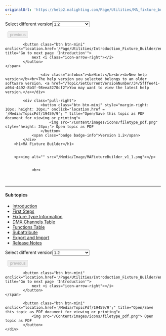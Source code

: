 ```yaml
---
originalUrl: 'https://help2.malighting.com/Page/Utilities/MA_fixture_builder/en/1.2'
---
```


<div class="topic-navigation">

<div class="pull-right">
	<span class="pull-left">


<div class="pull-left">
<form action="/Topic/SetCurrentVersionNumber" class="form-inline" id="frmTagSelector" method="post">	<span class="form-mini">
		<div class="input-prepend"><span class="add-on">Select different version</span><select autocomplete="off" id="versionNumberId" name="versionNumberId" onchange="$(this).closest('#frmTagSelector').submit();" style="width: 120px;"><option value="">- latest -</option>
<option value="5">1.1</option>
<option selected="selected" value="9">1.2</option>
<option value="13">1.3</option>
<option value="17">1.4</option>
<option value="20">1.5</option>
<option value="34">1.9</option>
</select></div>
		<input data-val="true" data-val-number="The field Int32 must be a number." data-val-required="The Int32 field is required." id="ProductId" name="ProductId" type="hidden" value="10">
		<input id="CurrentGuid" name="CurrentGuid" type="hidden" value="5fffee41-a064-4492-8b3f-98eea3270cf2">
	</span>
</form></div>&nbsp;	</span>
	<span class="pull-right" style="white-space: nowrap;">
			<button class="btn btn-mini" disabled="disabled">
				<i class="icon-arrow-left"></i> previous
			</button>

			<button class="btn btn-mini" onclick="location.href='/Page/Utilities/Introduction_Fixture_Builder/en/1.2';" title="Go to next page 'Introduction'">
				next <i class="icon-arrow-right"></i> 
			</button>
	</span>
</div>
<div class="clear-fix" style="margin-bottom: 10px"></div>
</div>

					<div class="infobox"><b>Hint:</b><br><b>New help version</b><br>The help version you selected belongs to an older software version. <a href="/Topic/SetCurrentVersionNumber/34/5fffee41-a064-4492-8b3f-98eea3270cf2">You may want to view the latest help version.</a></div>

			<div class="pull-right">
					<button class="btn btn-mini" style="margin-right: 10px; height: 30px;" onclick="location.href = '/Media/TopicPdf/19459/9'; " title="Open/Save this topic as PDF document for viewing or printing">
						<img src="/Content/images/icons/filetype_pdf.png" style="height: 24px;"> Open topic as PDF
					</button>
				<span class="badge badge-info">Version 1.2</span>
			</div>
		<h1>MA Fixture Builder</h1>


		<p><img alt="" src="/Media/Image/MAFixtureBuilder_v1_1.png"></p>


				<br>
<div class="topic-navigation">
	<br>
	<hr>
	<h4>Sub topics</h4>
	<ul>
				<li><a href="/Page/Utilities/Introduction_Fixture_Builder/en/1.2">Introduction</a></li>
				<li><a href="/Page/Utilities/First_Steps/en/1.2">First Steps</a></li>
				<li><a href="/Page/Utilities/Fixture_Type_Information/en/1.2">Fixture Type Information</a></li>
				<li><a href="/Page/Utilities/DMX_Channels_Table/en/1.2">DMX Channels Table</a></li>
				<li><a href="/Page/Utilities/Functions_Table/en/1.2">Functions Table</a></li>
				<li><a href="/Page/Utilities/Subattribute/en/1.2">Subattribute</a></li>
				<li><a href="/Page/Utilities/Export_and_Import/en/1.2">Export and Import </a></li>
				<li><a href="/Page/Utilities/releasenotes/en/1.2">Release Notes</a></li>
	</ul>

<div class="pull-right">
	<span class="pull-left">


<div class="pull-left">
<form action="/Topic/SetCurrentVersionNumber" class="form-inline" id="frmTagSelector" method="post">	<span class="form-mini">
		<div class="input-prepend"><span class="add-on">Select different version</span><select autocomplete="off" id="versionNumberId" name="versionNumberId" onchange="$(this).closest('#frmTagSelector').submit();" style="width: 120px;"><option value="">- latest -</option>
<option value="5">1.1</option>
<option selected="selected" value="9">1.2</option>
<option value="13">1.3</option>
<option value="17">1.4</option>
<option value="20">1.5</option>
<option value="34">1.9</option>
</select></div>
		<input data-val="true" data-val-number="The field Int32 must be a number." data-val-required="The Int32 field is required." id="ProductId" name="ProductId" type="hidden" value="10">
		<input id="CurrentGuid" name="CurrentGuid" type="hidden" value="5fffee41-a064-4492-8b3f-98eea3270cf2">
	</span>
</form></div>&nbsp;	</span>
	<span class="pull-right" style="white-space: nowrap;">
			<button class="btn btn-mini" disabled="disabled">
				<i class="icon-arrow-left"></i> previous
			</button>

			<button class="btn btn-mini" onclick="location.href='/Page/Utilities/Introduction_Fixture_Builder/en/1.2';" title="Go to next page 'Introduction'">
				next <i class="icon-arrow-right"></i> 
			</button>
	</span>
</div>
	<div class="clear-fix"></div>
	<div class="pull-right">
	
			<button class="btn btn-mini" onclick="location.href='/Media/TopicPdf/19459/9';" title="Open/Save this topic as PDF document for viewing or printing">
				<img src="/Content/images/icons/filetype_pdf.png"> Open topic as PDF
			</button>
	</div>
<div class="clear-fix" style="margin-bottom: 10px"></div>
</div>

	
